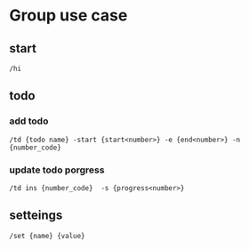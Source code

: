 
# Group use case

## start
`/hi`

## todo

### add todo
`/td {todo name} -start {start<number>} -e {end<number>} -n {number_code}`

### update todo porgress
`/td ins {number_code}  -s {progress<number>}`

## setteings

`/set {name} {value}`
